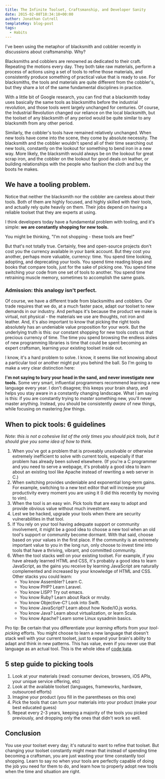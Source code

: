 ```yaml
---
title: The Infinite Toolset, Craftsmanship, and Developer Sanity
date: 2015-02-08T18:34:18+00:00
author: Jonathan Cutrell
templateKey: blog-post
tags:
  - Habits
---
```


I've been using the metaphor of blacksmith and cobbler recently in discussions about craftsmanship. Why?

Blacksmiths and cobblers are renowned as dedicated to their craft. Repeating the motions every day. They both take raw materials, perform a process of actions using a set of tools to refine those materials, and consistently produce something of practical value that is ready to use. For blacksmiths, the tools and materials are quite different from the cobbler's, but they share a lot of the same fundamental disciplines in practice.

With a little bit of Google research, you can find that a blacksmith today uses basically the same tools as blacksmiths before the industrial revolution, and those tools went largely unchanged for centuries. Of course, the Industrial Revolution changed our reliance on the local blacksmith, but the toolset of any blacksmith of any period would be quite similar to any blacksmith from any other period.

Similarly, the cobbler's tools have remained relatively unchanged. When new tools have come into the scene, they come by absolute necessity. The blacksmith and the cobbler wouldn't spend all of their time searching out new tools, constantly on the lookout for something to bend iron in a new way. More likely, the blacksmith would always be on the lookout for great scrap iron, and the cobbler on the lookout for good deals on leather, or building relationships with the people who fashion the cloth and buy the boots he makes.

<h2>We have a tooling problem.</h2>
Notice that neither the blacksmith nor the cobbler are careless about their tools. Both of them are highly focused, and highly skilled with their tools, and actually rely quite heavily on them. Their jobs depend on having a reliable toolset that they are experts at using.

I think developers today have a fundamental problem with tooling, and it's simple: <strong>we are constantly shopping for new tools.</strong>

You might be thinking, "I'm not shopping - these tools are free!"

But that's not totally true. Certainly, free and open-source projects don't cost you the currency available in your bank account. But they cost you another, perhaps more valuable, currency: time. You spend time looking, adopting, and deprecating your tools. You spend time reading blogs and books that compare tools, just for the sake of picking one. You spend time switching your code from one set of tools to another. You spend time retraining muscle memory, sometimes to accomplish the same goals.

<h3>Admission: this analogy isn't perfect.</h3>
Of course, we have a different trade from blacksmiths and cobblers. Our trade requires that we do, at a much faster pace, adapt our toolset to new demands in our industry. And perhaps it's because the product we make is virtual, not physical - the materials we use are thoughts, not iron and leather. And, it's also important to know that picking the right tools absolutely has an undeniable value proposition for your work. But the underlying truth is this: our constant shopping for new tools costs us that precious currency of time. The time you spend browsing the endless aisles of new programming libraries is time that could be spent becoming an expert craftsman, learning your existing toolset inside out.

I know, it's a hard problem to solve. I know, it seems like not knowing about a particular tool or another might put you behind the ball. So I'm going to make a very clear distinction here:

<strong>I'm not saying to bury your head in the sand, and never investigate new tools.</strong> Some very smart, influential programmers recommend learning a new language every year. I don't disagree; this keeps your brain sharp, and helps you stay aware in a constantly changing landscape. What I am saying is this: if you are constantly trying to <em>master</em> something new, you'll never master anything. Instead, you should be consistently <em>aware</em> of new things, while focusing on mastering <em>few</em> things.

<h2>When to pick tools: 6 guidelines</h2>
<em>Note: this is not a cohesive list of the only times you should pick tools, but it should give you some idea of how to think.</em>
<ol>
<li>When you've got a problem that is proveably unsolvable or otherwise extremely inefficient to solve with current tools, especially if that problem has already been solved elsewhere. (If you're a C programmer and you need to serve a webpage, it's probably a good idea to learn about an existing tool like Apache instead of rewriting a web server in C.)</li>
<li>When switching provides undeniable and exponential long-term gains. For example, switching to a new text editor that will increase your productivity every moment you are using it (I did this recently by moving to vim).</li>
<li>When the tool is an easy win. Pick tools that are easy to adopt and provide obvious value without much investment.</li>
<li>Lest we be hacked, upgrade your tools when there are security vulnerabilities in that tool.</li>
<li>If You rely on your tool having adequate support or community involvement, it might be a good idea to choose a new tool when an old tool's support or community become dormant. With that said, choose based on your values in the first place. If the community is an extremely important value to you in the long run, only choose to invest time into tools that have a thriving, vibrant, and committed community.</li>
<li>When the tool stacks well on your existing toolset. For example, if you have already learned HTML and CSS, it's probably a good idea to learn JavaScript, as the gains you receive by learning JavaScript are naturally complemented and increased by your knowledge of HTML and CSS. Other stacks you could learn:
<ul>
  <li>You know Assembler? Learn C.</li>
  <li>You know PHP? Learn Laravel.</li>
  <li>You know LISP? Try out emacs.</li>
  <li>You know Ruby? Learn about Rack or mruby.</li>
  <li>You know Objective-C? Look into Swift.</li>
  <li>You know JavaScript? Learn about how Node/IO.js works.</li>
  <li>You know Java? Learn about virtualization, or learn Scala.</li>
  <li>You know Apache? Learn some Linux sysadmin basics.</li>
</ul>
</li>
</ol>

Pro tip: Be certain that you differentiate your <em>learning</em> efforts from your <em>tool-picking</em> efforts. You might choose to learn a new language that doesn't stack well with your current toolset, just to expand your brain's ability to adapt and think in new patterns. This has value, even if you never use that language as an actual tool. This is the whole idea of <a href="https://developertea.com/episodes/6877">code kata</a>.

<h2>5 step guide to picking tools</h2>
<ol>
<li>Look at your materials (read: consumer devices, browsers, iOS APIs, your unique service offering, etc)</li>
<li>Look at the available toolset (languages, frameworks, hardware, outsourced efforts)</li>
<li>Imagine your product (you fill in the parentheses on this one)</li>
<li>Pick the tools that can turn your materials into your product (make your best educated guess)</li>
<li>Repeat every 2-3 years, keeping a majority of the tools you picked previously, and dropping only the ones that didn't work so well.</li>
</ol>

<h2>Conclusion</h2>
You use your toolset every day; it's natural to want to refine that toolset. But changing your toolset constantly might mean that instead of spending time becoming a craftsman, you are just wasting your time constantly tool shopping. Learn to say no when your tools are perfectly capable of doing the job you need for them to do, and learn how to properly adopt new tools when the time and situation are right.
